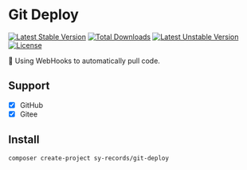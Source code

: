 # Git Deploy

[![Latest Stable Version](https://poser.pugx.org/sy-records/git-deploy/v)](//packagist.org/packages/sy-records/git-deploy) [![Total Downloads](https://poser.pugx.org/sy-records/git-deploy/downloads)](//packagist.org/packages/sy-records/git-deploy) [![Latest Unstable Version](https://poser.pugx.org/sy-records/git-deploy/v/unstable)](//packagist.org/packages/sy-records/git-deploy) [![License](https://poser.pugx.org/sy-records/git-deploy/license)](//packagist.org/packages/sy-records/git-deploy)

🍭 Using WebHooks to automatically pull code.

## Support

* [x] GitHub
* [x] Gitee

## Install

```shell
composer create-project sy-records/git-deploy
```